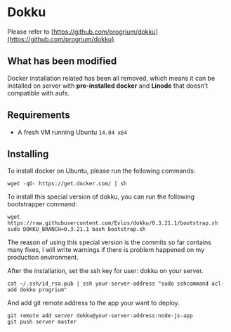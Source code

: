 # Dokku

Please refer to [https://github.com/progrium/dokku](https://github.com/progrium/dokku).

## What has been modified

Docker installation related has been all removed, which means it can be installed on server with **pre-installed docker** and **Linode** that doesn't compatible with aufs.

## Requirements

- A fresh VM running Ubuntu `14.04 x64`

## Installing

To install docker on Ubuntu, please run the following commands:

    wget -qO- https://get.docker.com/ | sh

To install this special version of dokku, you can run the following bootstrapper command:

	wget https://raw.githubusercontent.com/Evlos/dokku/0.3.21.1/bootstrap.sh
    sudo DOKKU_BRANCH=0.3.21.1 bash bootstrap.sh

The reason of using this special version is the commits so far contains many fixes, I will write warnings if there is problem happened on my production environment.

After the installation, set the ssh key for user: dokku on your server.

	cat ~/.ssh/id_rsa.pub | ssh your-server-address "sudo sshcommand acl-add dokku progrium"

And add git remote address to the app your want to deploy.

	git remote add server dokku@your-server-address:node-js-app
	git push server master
